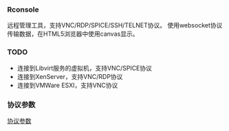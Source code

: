 ### Rconsole

远程管理工具，支持VNC/RDP/SPICE/SSH/TELNET协议。
使用websocket协议传输数据，在HTML5浏览器中使用canvas显示。 

### TODO

+ 连接到Libvirt服务的虚拟机，支持VNC/SPICE协议
+ 连接到XenServer，支持VNC/RDP协议
+ 连接到VMWare ESXI，支持VNC协议


### 协议参数

[协议参数](https://github.com/shelmesky/rconsole/blob/master/PROTOCOLS.md "协议参数")
